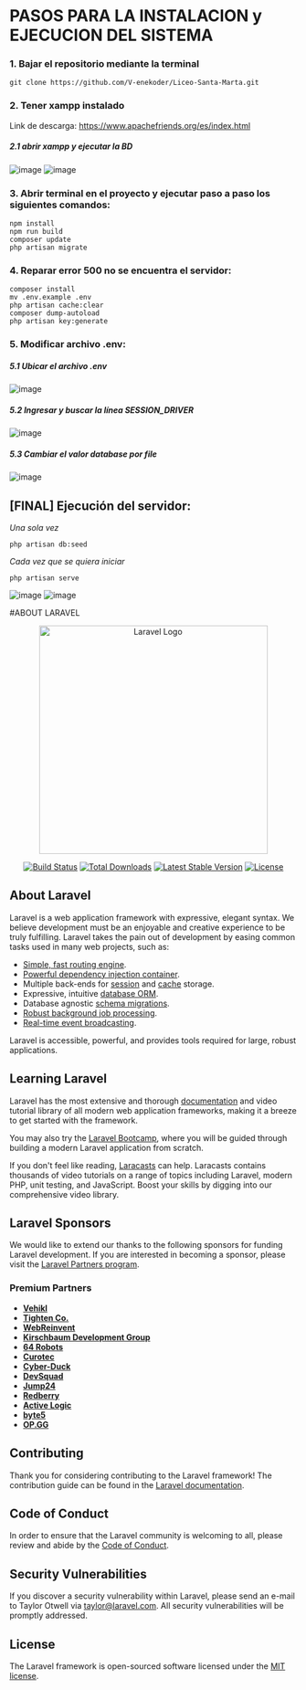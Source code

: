 # PASOS PARA LA INSTALACION y EJECUCION DEL SISTEMA
### 1. Bajar el repositorio mediante la terminal 
```
git clone https://github.com/V-enekoder/Liceo-Santa-Marta.git
```
### 2. Tener xampp instalado
Link de descarga: https://www.apachefriends.org/es/index.html
##### 2.1 abrir xampp y ejecutar la BD
![image](https://github.com/V-enekoder/Liceo-Santa-Marta/assets/108310642/503fb38e-369f-40e1-9728-e135471f511f)
![image](https://github.com/V-enekoder/Liceo-Santa-Marta/assets/108310642/3e1e9fd4-7772-45b3-b1ca-23bdc2cbd9b8)
### 3. Abrir terminal en el proyecto y ejecutar paso a paso los siguientes comandos:
```
npm install
npm run build
composer update
php artisan migrate
```
### 4. Reparar error 500 no se encuentra el servidor:
```
composer install
mv .env.example .env
php artisan cache:clear
composer dump-autoload
php artisan key:generate
```
### 5. Modificar archivo **.env**:
##### 5.1 Ubicar el archivo **.env**
![image](https://github.com/V-enekoder/Liceo-Santa-Marta/assets/108310642/8f6a48be-2753-458f-b388-032833ec6d6f)
##### 5.2 Ingresar y buscar la línea **SESSION_DRIVER**
![image](https://github.com/V-enekoder/Liceo-Santa-Marta/assets/108310642/03208291-1de9-4599-99d2-6e70b2290d20)
##### 5.3 Cambiar el valor _database_ por ***file***
![image](https://github.com/V-enekoder/Liceo-Santa-Marta/assets/108310642/138d3bb4-7e04-4f87-8b85-b23e8dc4598e)

## [FINAL] Ejecución del servidor:
_Una sola vez_
```
php artisan db:seed
```
_Cada vez que se quiera iniciar_
```
php artisan serve
```
![image](https://github.com/V-enekoder/Liceo-Santa-Marta/assets/108310642/88a70398-fb6c-49f0-96c3-bf85600aa8ae)
![image](https://github.com/V-enekoder/Liceo-Santa-Marta/assets/108310642/60650598-21b8-4eaf-b7c5-51a9bcd6498e)

#ABOUT LARAVEL
<p align="center"><a href="https://laravel.com" target="_blank"><img src="https://raw.githubusercontent.com/laravel/art/master/logo-lockup/5%20SVG/2%20CMYK/1%20Full%20Color/laravel-logolockup-cmyk-red.svg" width="400" alt="Laravel Logo"></a></p>

<p align="center">
<a href="https://github.com/laravel/framework/actions"><img src="https://github.com/laravel/framework/workflows/tests/badge.svg" alt="Build Status"></a>
<a href="https://packagist.org/packages/laravel/framework"><img src="https://img.shields.io/packagist/dt/laravel/framework" alt="Total Downloads"></a>
<a href="https://packagist.org/packages/laravel/framework"><img src="https://img.shields.io/packagist/v/laravel/framework" alt="Latest Stable Version"></a>
<a href="https://packagist.org/packages/laravel/framework"><img src="https://img.shields.io/packagist/l/laravel/framework" alt="License"></a>
</p>

## About Laravel

Laravel is a web application framework with expressive, elegant syntax. We believe development must be an enjoyable and creative experience to be truly fulfilling. Laravel takes the pain out of development by easing common tasks used in many web projects, such as:

- [Simple, fast routing engine](https://laravel.com/docs/routing).
- [Powerful dependency injection container](https://laravel.com/docs/container).
- Multiple back-ends for [session](https://laravel.com/docs/session) and [cache](https://laravel.com/docs/cache) storage.
- Expressive, intuitive [database ORM](https://laravel.com/docs/eloquent).
- Database agnostic [schema migrations](https://laravel.com/docs/migrations).
- [Robust background job processing](https://laravel.com/docs/queues).
- [Real-time event broadcasting](https://laravel.com/docs/broadcasting).

Laravel is accessible, powerful, and provides tools required for large, robust applications.

## Learning Laravel

Laravel has the most extensive and thorough [documentation](https://laravel.com/docs) and video tutorial library of all modern web application frameworks, making it a breeze to get started with the framework.

You may also try the [Laravel Bootcamp](https://bootcamp.laravel.com), where you will be guided through building a modern Laravel application from scratch.

If you don't feel like reading, [Laracasts](https://laracasts.com) can help. Laracasts contains thousands of video tutorials on a range of topics including Laravel, modern PHP, unit testing, and JavaScript. Boost your skills by digging into our comprehensive video library.

## Laravel Sponsors

We would like to extend our thanks to the following sponsors for funding Laravel development. If you are interested in becoming a sponsor, please visit the [Laravel Partners program](https://partners.laravel.com).

### Premium Partners

- **[Vehikl](https://vehikl.com/)**
- **[Tighten Co.](https://tighten.co)**
- **[WebReinvent](https://webreinvent.com/)**
- **[Kirschbaum Development Group](https://kirschbaumdevelopment.com)**
- **[64 Robots](https://64robots.com)**
- **[Curotec](https://www.curotec.com/services/technologies/laravel/)**
- **[Cyber-Duck](https://cyber-duck.co.uk)**
- **[DevSquad](https://devsquad.com/hire-laravel-developers)**
- **[Jump24](https://jump24.co.uk)**
- **[Redberry](https://redberry.international/laravel/)**
- **[Active Logic](https://activelogic.com)**
- **[byte5](https://byte5.de)**
- **[OP.GG](https://op.gg)**

## Contributing

Thank you for considering contributing to the Laravel framework! The contribution guide can be found in the [Laravel documentation](https://laravel.com/docs/contributions).

## Code of Conduct

In order to ensure that the Laravel community is welcoming to all, please review and abide by the [Code of Conduct](https://laravel.com/docs/contributions#code-of-conduct).

## Security Vulnerabilities

If you discover a security vulnerability within Laravel, please send an e-mail to Taylor Otwell via [taylor@laravel.com](mailto:taylor@laravel.com). All security vulnerabilities will be promptly addressed.

## License

The Laravel framework is open-sourced software licensed under the [MIT license](https://opensource.org/licenses/MIT).




    
